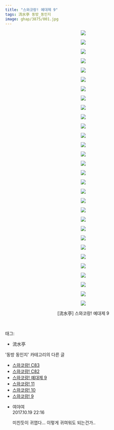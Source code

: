 ```yaml
---
title: "스와코랑! 예대제 9"
tags: 流水亭 동방_동인지
image: ghap/3875/001.jpg
---
```

<div class="article">
<p style="text-align: center; clear: none; float: none;"><img src="{{ site.nasurl }}/ghap/3875/001.jpg"/></p>
<p style="text-align: center; clear: none; float: none;"><img src="{{ site.nasurl }}/ghap/3875/002.jpg"/></p>
<p style="text-align: center; clear: none; float: none;"><img src="{{ site.nasurl }}/ghap/3875/003.jpg"/></p>
<p style="text-align: center; clear: none; float: none;"><img src="{{ site.nasurl }}/ghap/3875/004.jpg"/></p>
<p style="text-align: center; clear: none; float: none;"><img src="{{ site.nasurl }}/ghap/3875/005.jpg"/></p>
<p style="text-align: center; clear: none; float: none;"><img src="{{ site.nasurl }}/ghap/3875/006.jpg"/></p>
<p style="text-align: center; clear: none; float: none;"><img src="{{ site.nasurl }}/ghap/3875/007.jpg"/></p>
<p style="text-align: center; clear: none; float: none;"><img src="{{ site.nasurl }}/ghap/3875/008.jpg"/></p>
<p style="text-align: center; clear: none; float: none;"><img src="{{ site.nasurl }}/ghap/3875/009.jpg"/></p>
<p style="text-align: center; clear: none; float: none;"><img src="{{ site.nasurl }}/ghap/3875/010.jpg"/></p>
<p style="text-align: center; clear: none; float: none;"><img src="{{ site.nasurl }}/ghap/3875/011.jpg"/></p>
<p style="text-align: center; clear: none; float: none;"><img src="{{ site.nasurl }}/ghap/3875/012.jpg"/></p>
<p style="text-align: center; clear: none; float: none;"><img src="{{ site.nasurl }}/ghap/3875/013.jpg"/></p>
<p style="text-align: center; clear: none; float: none;"><img src="{{ site.nasurl }}/ghap/3875/014.jpg"/></p>
<p style="text-align: center; clear: none; float: none;"><img src="{{ site.nasurl }}/ghap/3875/015.jpg"/></p>
<p style="text-align: center; clear: none; float: none;"><img src="{{ site.nasurl }}/ghap/3875/016.jpg"/></p>
<p style="text-align: center; clear: none; float: none;"><img src="{{ site.nasurl }}/ghap/3875/017.jpg"/></p>
<p style="text-align: center; clear: none; float: none;"><img src="{{ site.nasurl }}/ghap/3875/018.jpg"/></p>
<p style="text-align: center; clear: none; float: none;"><img src="{{ site.nasurl }}/ghap/3875/019.jpg"/></p>
<p style="text-align: center; clear: none; float: none;"><img src="{{ site.nasurl }}/ghap/3875/020.jpg"/></p>
<p style="text-align: center; clear: none; float: none;"><img src="{{ site.nasurl }}/ghap/3875/021.jpg"/></p>
<p style="text-align: center; clear: none; float: none;"><img src="{{ site.nasurl }}/ghap/3875/022.jpg"/></p>
<p style="text-align: center; clear: none; float: none;"><img src="{{ site.nasurl }}/ghap/3875/023.jpg"/></p>
<p style="text-align: center; clear: none; float: none;"><img src="{{ site.nasurl }}/ghap/3875/024.jpg"/></p>
<p style="text-align: center; clear: none; float: none;"><img src="{{ site.nasurl }}/ghap/3875/025.jpg"/></p>
<p style="text-align: center; clear: none; float: none;"><img src="{{ site.nasurl }}/ghap/3875/026.jpg"/></p>
<p style="text-align: center; clear: none; float: none;"><img src="{{ site.nasurl }}/ghap/3875/027.jpg"/></p>
<p style="text-align: center; clear: none; float: none;"><img src="{{ site.nasurl }}/ghap/3875/028.jpg"/></p>
<p style="text-align: center; clear: none; float: none;"><img src="{{ site.nasurl }}/ghap/3875/029.jpg"/></p>
<p style="text-align: center; clear: none; float: none;"><img src="{{ site.nasurl }}/ghap/3875/030.jpg"/></p>
<p style="text-align: center; clear: none; float: none;">[流水亭] 스와코랑! 예대제 9</p>
<p><br/></p>
</div><div class="tagTrail">
<p>태그: </p>
<ul>
<li>流水亭</li>
</ul>
</div><div class="another">
<p>'동방 동인지' 카테고리의 다른 글</p>
<ul>
<li><a href="/2017-10-19-ghap_3877">스와코랑! C83</a></li>
<li><a href="/2017-10-19-ghap_3876">스와코랑! C82</a></li>
<li><a href="/2017-10-19-ghap_3875">스와코랑! 예대제 9</a></li>
<li><a href="/2017-10-19-ghap_3874">스와코랑! 11</a></li>
<li><a href="/2017-10-19-ghap_3873">스와코랑! 10</a></li>
<li><a href="/2017-10-19-ghap_3872">스와코랑! 9</a></li>
</ul>
</div><div class="cb_module cb_fluid">
<div class="cb_wrt cb_profile">
<div class="comment">
<ul>
<li class="cb_thumb_off" id="comment15109555">
<div class="cb_comment_area">
<div class="cb_info_area">
<div class="cb_section">
<span class="cb_nick_name">여야여</span>
</div>
<div class="cb_section">
<span class="cb_date">2017.10.19 22:16 </span>
</div>
</div>
<div class="cb_dsc_comment">
<p class="cb_dsc">
											미친듯이 귀엽다... 이렇게 귀여워도 되는건가..
										</p>
</div>
</div></li>
</ul>
</div>
</div><!-- commentList close -->
</div>